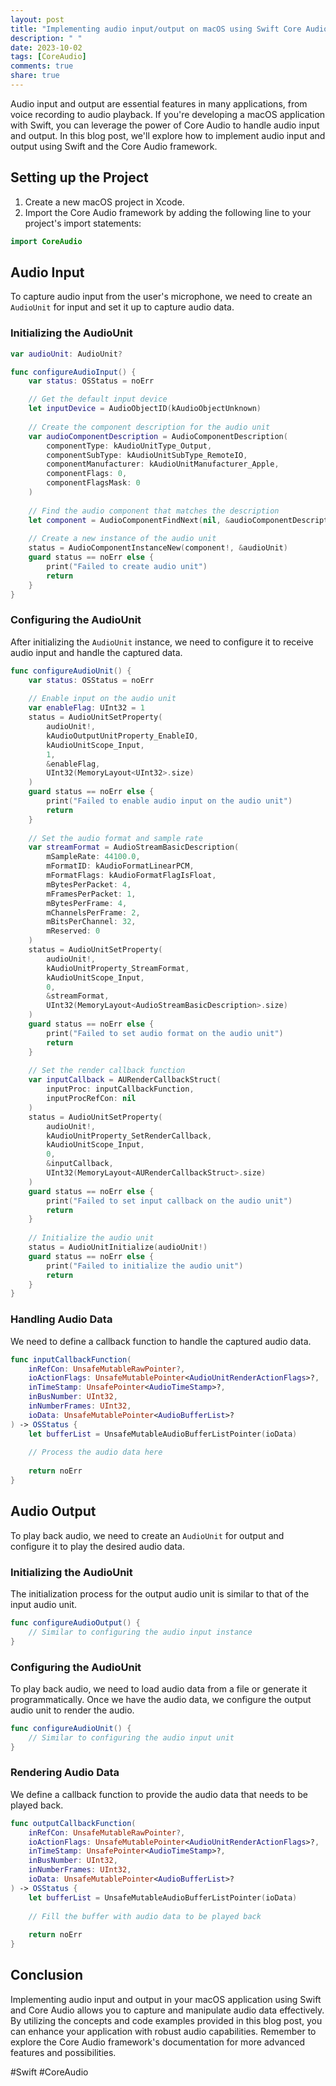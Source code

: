 ```yaml
---
layout: post
title: "Implementing audio input/output on macOS using Swift Core Audio"
description: " "
date: 2023-10-02
tags: [CoreAudio]
comments: true
share: true
---
```


Audio input and output are essential features in many applications, from voice recording to audio playback. If you're developing a macOS application with Swift, you can leverage the power of Core Audio to handle audio input and output. In this blog post, we'll explore how to implement audio input and output using Swift and the Core Audio framework.

## Setting up the Project

1. Create a new macOS project in Xcode.
2. Import the Core Audio framework by adding the following line to your project's import statements:

```swift
import CoreAudio
```

## Audio Input

To capture audio input from the user's microphone, we need to create an `AudioUnit` for input and set it up to capture audio data.

### Initializing the AudioUnit

```swift
var audioUnit: AudioUnit?

func configureAudioInput() {
    var status: OSStatus = noErr

    // Get the default input device
    let inputDevice = AudioObjectID(kAudioObjectUnknown)
    
    // Create the component description for the audio unit
    var audioComponentDescription = AudioComponentDescription(
        componentType: kAudioUnitType_Output,
        componentSubType: kAudioUnitSubType_RemoteIO,
        componentManufacturer: kAudioUnitManufacturer_Apple,
        componentFlags: 0,
        componentFlagsMask: 0
    )
    
    // Find the audio component that matches the description
    let component = AudioComponentFindNext(nil, &audioComponentDescription)
    
    // Create a new instance of the audio unit
    status = AudioComponentInstanceNew(component!, &audioUnit)
    guard status == noErr else {
        print("Failed to create audio unit")
        return
    }
}
```

### Configuring the AudioUnit

After initializing the `AudioUnit` instance, we need to configure it to receive audio input and handle the captured data.

```swift
func configureAudioUnit() {
    var status: OSStatus = noErr
    
    // Enable input on the audio unit
    var enableFlag: UInt32 = 1
    status = AudioUnitSetProperty(
        audioUnit!,
        kAudioOutputUnitProperty_EnableIO,
        kAudioUnitScope_Input,
        1,
        &enableFlag,
        UInt32(MemoryLayout<UInt32>.size)
    )
    guard status == noErr else {
        print("Failed to enable audio input on the audio unit")
        return
    }
    
    // Set the audio format and sample rate
    var streamFormat = AudioStreamBasicDescription(
        mSampleRate: 44100.0,
        mFormatID: kAudioFormatLinearPCM,
        mFormatFlags: kAudioFormatFlagIsFloat,
        mBytesPerPacket: 4,
        mFramesPerPacket: 1,
        mBytesPerFrame: 4,
        mChannelsPerFrame: 2,
        mBitsPerChannel: 32,
        mReserved: 0
    )
    status = AudioUnitSetProperty(
        audioUnit!,
        kAudioUnitProperty_StreamFormat,
        kAudioUnitScope_Input,
        0,
        &streamFormat,
        UInt32(MemoryLayout<AudioStreamBasicDescription>.size)
    )
    guard status == noErr else {
        print("Failed to set audio format on the audio unit")
        return
    }
    
    // Set the render callback function
    var inputCallback = AURenderCallbackStruct(
        inputProc: inputCallbackFunction,
        inputProcRefCon: nil
    )
    status = AudioUnitSetProperty(
        audioUnit!,
        kAudioUnitProperty_SetRenderCallback,
        kAudioUnitScope_Input,
        0,
        &inputCallback,
        UInt32(MemoryLayout<AURenderCallbackStruct>.size)
    )
    guard status == noErr else {
        print("Failed to set input callback on the audio unit")
        return
    }
    
    // Initialize the audio unit
    status = AudioUnitInitialize(audioUnit!)
    guard status == noErr else {
        print("Failed to initialize the audio unit")
        return
    }
}
```

### Handling Audio Data

We need to define a callback function to handle the captured audio data.

```swift
func inputCallbackFunction(
    inRefCon: UnsafeMutableRawPointer?,
    ioActionFlags: UnsafeMutablePointer<AudioUnitRenderActionFlags>?,
    inTimeStamp: UnsafePointer<AudioTimeStamp>?,
    inBusNumber: UInt32,
    inNumberFrames: UInt32,
    ioData: UnsafeMutablePointer<AudioBufferList>?
) -> OSStatus {
    let bufferList = UnsafeMutableAudioBufferListPointer(ioData)
    
    // Process the audio data here
    
    return noErr
}
```

## Audio Output

To play back audio, we need to create an `AudioUnit` for output and configure it to play the desired audio data.

### Initializing the AudioUnit

The initialization process for the output audio unit is similar to that of the input audio unit.

```swift
func configureAudioOutput() {
    // Similar to configuring the audio input instance
}
```

### Configuring the AudioUnit

To play back audio, we need to load audio data from a file or generate it programmatically. Once we have the audio data, we configure the output audio unit to render the audio.

```swift
func configureAudioUnit() {
    // Similar to configuring the audio input unit
}
```

### Rendering Audio Data

We define a callback function to provide the audio data that needs to be played back.

```swift
func outputCallbackFunction(
    inRefCon: UnsafeMutableRawPointer?,
    ioActionFlags: UnsafeMutablePointer<AudioUnitRenderActionFlags>?,
    inTimeStamp: UnsafePointer<AudioTimeStamp>?,
    inBusNumber: UInt32,
    inNumberFrames: UInt32,
    ioData: UnsafeMutablePointer<AudioBufferList>?
) -> OSStatus {
    let bufferList = UnsafeMutableAudioBufferListPointer(ioData)
    
    // Fill the buffer with audio data to be played back
    
    return noErr
}
```

## Conclusion

Implementing audio input and output in your macOS application using Swift and Core Audio allows you to capture and manipulate audio data effectively. By utilizing the concepts and code examples provided in this blog post, you can enhance your application with robust audio capabilities. Remember to explore the Core Audio framework's documentation for more advanced features and possibilities.

#Swift #CoreAudio